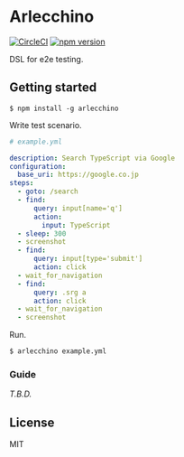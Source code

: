 # Arlecchino
[![CircleCI](https://circleci.com/gh/Quramy/arlecchino.svg?style=svg)](https://circleci.com/gh/Quramy/arlecchino)
[![npm version](https://badge.fury.io/js/arlecchino.svg)](https://badge.fury.io/js/arlecchino)

DSL for e2e testing.

## Getting started

```
$ npm install -g arlecchino
```

Write test scenario.

```yaml
# example.yml

description: Search TypeScript via Google
configuration:
  base_uri: https://google.co.jp
steps:
  - goto: /search
  - find:
      query: input[name='q']
      action:
        input: TypeScript
  - sleep: 300
  - screenshot
  - find:
      query: input[type='submit']
      action: click
  - wait_for_navigation
  - find:
      query: .srg a
      action: click
  - wait_for_navigation
  - screenshot
```

Run.

```sh
$ arlecchino example.yml
```

### Guide
*T.B.D.*

## License
MIT
